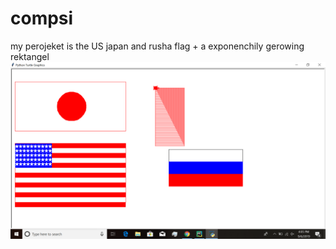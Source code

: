 # compsi
my perojeket is the US japan and rusha flag + a exponenchily gerowing rektangel
![my pic](/Screenshot%20(2).png)

